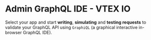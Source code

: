   # Admin GraphQL IDE - VTEX IO

  Select your app and start **writing**, **simulating** and **testing requests** to validate your GraphQL API using `GraphiQL` (a graphical interactive in-browser GraphQL IDE).